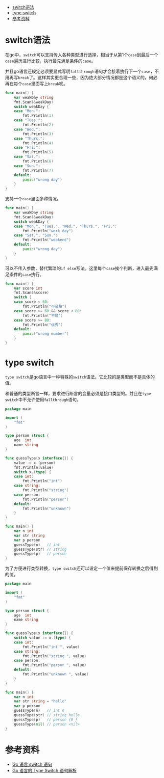 - [switch语法](#switch语法)
- [type switch](#type-switch)
- [参考资料](#参考资料)

# switch语法

在go中，`switch`可以支持传入各种类型进行选择，相当于从第1个`case`到最后一个`case`遍历进行比较，执行最先满足条件的`case`。

并且go语言还规定必须要显式写明`fallthrough`语句才会接着执行下一个`case`，不用再写`break`了。这样其实更合理一些，因为绝大部分情况都是这个语义的，何必再在每个`case`里面写上`break`呢。

```go
func main() {
	var weakDay string
	fmt.Scan(&weakDay)
	switch weakDay {
	case "Mon.":
		fmt.Println(1)
	case "Tues.":
		fmt.Println(2)
	case "Wed.":
		fmt.Println(3)
	case "Thurs.":
		fmt.Println(4)
	case "Fri.":
		fmt.Println(5)
	case "Sat.":
		fmt.Println(6)
	case "Sun.":
		fmt.Println(7)
	default:
		panic("wrong day")
	}
}
```

支持一个`case`里面多种情况。

```go
func main() {
	var weakDay string
	fmt.Scan(&weakDay)
	switch weakDay {
	case "Mon.", "Tues.", "Wed.", "Thurs.", "Fri.":
		fmt.Println("work day")
	case "Sat.", "Sun.":
		fmt.Println("weakend")
	default:
		panic("wrong day")
	}
}
```

可以不传入参数，替代繁琐的`if else`写法。这里每个`case`挨个判断，进入最先满足条件的`case`执行。

```go
func main() {
	var score int
	fmt.Scan(&score)
	switch {
	case score < 60:
		fmt.Println("不及格")
	case score >= 60 && score < 80:
		fmt.Println("不错")
	case score >= 80:
		fmt.Println("优秀")
	default:
		panic("wrong number")
	}
}
```

# type switch

`type switch`是go语言中一种特殊的`switch`语法，它比较的是类型而不是具体的值。

和普通的类型断言一样，要求进行断言的变量必须是接口类型的。并且在`type switch`中不允许使用`fallthrough`语句。

```go
package main

import (
	"fmt"
)

type person struct {
	age  int
	name string
}

func guessType(x interface{}) {
	value := x.(person)
	fmt.Println(value)
	switch x.(type) {
	case int:
		fmt.Println("int")
	case string:
		fmt.Println("string")
	case person:
		fmt.Println("person")
	default:
		fmt.Println("unknown")
	}
}

func main() {
	var n int
	var str string
	var p person
	guessType(n)   // int
	guessType(str) // string
	guessType(p)   // person
}
```

为了方便进行类型转换，`type switch`还可以设定一个值来提前保存转换之后得到的值。

```go
package main

import (
	"fmt"
)

type person struct {
	age  int
	name string
}

func guessType(x interface{}) {
	switch value := x.(type) {
	case int:
		fmt.Println("int ", value)
	case string:
		fmt.Println("string ", value)
	case person:
		fmt.Println("person ", value)
	default:
		fmt.Println("unknown ", value)
	}
}

func main() {
	var n int
	var str string = "hello"
	var p person
	guessType(n)   // int 0
	guessType(str) // string hello
	guessType(p)   // person {0 }
	guessType(nil) // person <nil>
}
```

# 参考资料

- [Go 语言 switch 语句](https://www.runoob.com/go/go-switch-statement.html)
- [Go 语言的 Type Switch 语句解析](https://blog.csdn.net/u012291393/article/details/79244424)
